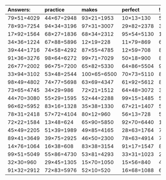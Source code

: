 | Answers: | practice | makes | perfect | ! |
| :--- | :--- | :--- | :--- | :--- |
| 79×51=4029 | 44×67=2948 | 93×21=1953 | 10×13=130 | 58×97=5626 | 
| 78×93=7254 | 94×34=3196 | 97×31=3007 | 29×82=2378 | 38×46=1748 | 
| 17×92=1564 | 68×27=1836 | 68×34=2312 | 95×54=5130 | 13×33=429 | 
| 34×36=1224 | 67×88=5896 | 12×19=228 | 11×79=869 | 64×69=4416 | 
| 39×44=1716 | 74×58=4292 | 87×55=4785 | 12×59=708 | 81×84=6804 | 
| 91×36=3276 | 98×64=6272 | 99×71=7029 | 50×18=900 | 87×30=2610 | 
| 26×77=2002 | 96×75=7200 | 65×82=5330 | 64×86=5504 | 99×51=5049 | 
| 33×94=3102 | 53×48=2544 | 100×65=6500 | 70×73=5110 | 81×68=5508 | 
| 98×49=4802 | 74×77=5698 | 63×69=4347 | 61×92=5612 | 86×95=8170 | 
| 73×65=4745 | 34×29=986 | 72×21=1512 | 64×48=3072 | 39×89=3471 | 
| 44×70=3080 | 55×29=1595 | 52×44=2288 | 99×15=1485 | 58×25=1450 | 
| 96×62=5952 | 83×16=1328 | 35×38=1330 | 67×21=1407 | 54×57=3078 | 
| 78×31=2418 | 57×72=4104 | 80×12=960 | 56×13=728 | 58×43=2494 | 
| 72×22=1584 | 13×48=624 | 65×90=5850 | 92×70=6440 | 100×71=7100 | 
| 45×49=2205 | 51×39=1989 | 49×85=4165 | 28×63=1764 | 76×79=6004 | 
| 89×41=3649 | 39×75=2925 | 46×50=2300 | 78×63=4914 | 71×98=6958 | 
| 14×76=1064 | 16×38=608 | 83×38=3154 | 91×17=1547 | 82×39=3198 | 
| 99×51=5049 | 55×86=4730 | 53×81=4293 | 33×31=1023 | 23×41=943 | 
| 32×30=960 | 29×45=1305 | 15×70=1050 | 15×56=840 | 47×87=4089 | 
| 91×32=2912 | 72×83=5976 | 52×10=520 | 16×68=1088 | 61×12=732 | 
